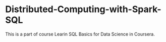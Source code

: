 # Distributed-Computing-with-Spark-SQL
This is a part of course Learin SQL Basics for Data Science in Coursera.
